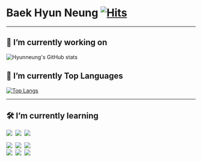 # Baek Hyun Neung [![Hits](https://hits.seeyoufarm.com/api/count/incr/badge.svg?url=https%3A%2F%2Fgithub.com%2FHyunneung&count_bg=%239073DC&title_bg=%23555555&icon=&icon_color=%23E7E7E7&title=hits&edge_flat=false)](https://hits.seeyoufarm.com)


---
## 🔭 I’m currently working on
![Hyunneung's GitHub stats](https://github-readme-stats.vercel.app/api?username=Hyunneung&theme=buefy&show_icons=true)
<br>
## 💪 I’m currently Top Languages
[![Top Langs](https://github-readme-stats.vercel.app/api/top-langs/?username=Hyunneung&layout=compact)](https://github.com/anuraghazra/github-readme-stats)


---
## 🛠 I’m currently learning
<!-- 백엔드 -->
<img src="https://img.shields.io/badge/java-007396?style=for-the-badge&logo=java&logoColor=white">&nbsp;&nbsp;<img src="https://img.shields.io/badge/spring-6DB33F?style=for-the-badge&logo=spring&logoColor=white">&nbsp;&nbsp;<img src="https://img.shields.io/badge/oracle-F80000?style=for-the-badge&logo=oracle&logoColor=white"> 
<br>
<!-- 프론트엔드 -->
<img src="https://img.shields.io/badge/html5-E34F26?style=for-the-badge&logo=html5&logoColor=white">&nbsp;&nbsp;<img src="https://img.shields.io/badge/css-1572B6?style=for-the-badge&logo=css3&logoColor=white">&nbsp;&nbsp;<img src="https://img.shields.io/badge/bootstrap-7952B3?style=for-the-badge&logo=bootstrap&logoColor=white">
<br>
<img src="https://img.shields.io/badge/javascript-F7DF1E?style=for-the-badge&logo=javascript&logoColor=black">&nbsp;&nbsp;<img src="https://img.shields.io/badge/jquery-0769AD?style=for-the-badge&logo=jquery&logoColor=white">&nbsp;&nbsp;<img src="https://img.shields.io/badge/vue.js-4FC08D?style=for-the-badge&logo=vue.js&logoColor=white"> 


<!--
**Hyunneung/Hyunneung** is a ✨ _special_ ✨ repository because its `README.md` (this file) appears on your GitHub profile.

Here are some ideas to get you started:

- 🔭 I’m currently working on ...
- 🌱 I’m currently learning ...
- 👯 I’m looking to collaborate on ...
- 🤔 I’m looking for help with ...
- 💬 Ask me about ...
- 📫 How to reach me: ...
- 😄 Pronouns: ...
- ⚡ Fun fact: ...
-->
